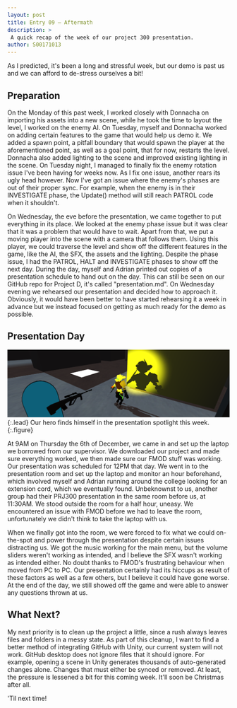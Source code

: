 ```yaml
---
layout: post
title: Entry 09 — Aftermath
description: >
 A quick recap of the week of our project 300 presentation.
author: S00171013
---
```


As I predicted, it's been a long and stressful week, but our demo is past us and we can afford to de-stress ourselves a bit!

## Preparation

On the Monday of this past week, I worked closely with Donnacha on importing his assets into a new scene, while he took the time to layout the level, I worked on the enemy AI.
 On Tuesday, myself and Donnacha worked on adding certain features to the game that would help us demo it. We added a spawn point, a pitfall boundary that would spawn the player
 at the aforementioned point, as well as a goal point, that for now, restarts the level. Donnacha also added lighting to the scene and improved existing lighting in the scene.
 On Tuesday night, I managed to finally fix the enemy rotation issue I've been having for weeks now. As I fix one issue, another rears its ugly head however. Now I've got an 
 issue where the enemy's phases are out of their proper sync. For example, when the enemy is in their INVESTIGATE phase, the Update() method will still reach PATROL code when it shouldn't.

On Wednesday, the eve before the presentation, we came together to put everything in its place. We looked at the enemy phase issue but it was clear that it was a problem that would have to wait.
 Apart from that, we put a moving player into the scene with a camera that follows them. Using this player, we could traverse the level and show off the different features in the game, like
 the AI, the SFX, the assets and the lighting. Despite the phase issue, I had the PATROL, HALT and INVESTIGATE phases to show off the next day. During the day, myself and Adrian printed out
 copies of a presentation schedule to hand out on the day. This can still be seen on our GitHub repo for Project D, it's called "presentation.md". On Wednesday evening we rehearsed our presentation
 and decided how to approach it. Obviously, it would have been better to have started rehearsing it a week in advance but we instead focused on getting as much ready for the demo as possible.

## Presentation Day

![In the Spotlight](/assets/img/concept_art/jack/screenshots/in_the_spotlight.png){:.lead}
Our hero finds himself in the presentation spotlight this week.
{:.figure}

At 9AM on Thursday the 6th of December, we came in and set up the laptop we borrowed from our supervisor. We downloaded our project and made sure everything worked, we then made sure our FMOD stuff
 was working. Our presentation was scheduled for 12PM that day. We went in to the presentation room and set up the laptop and monitor an hour beforehand, which involved myself and Adrian running 
 around the college looking for an extension cord, which we eventually found. Unbeknownst to us, another group had their PRJ300 presentation in the same room before us, at 11:30AM. We stood outside
 the room for a half hour, uneasy. We encountered an issue with FMOD before we had to leave the room, unfortunately we didn't think to take the laptop with us.

When we finally got into the room, we were forced to fix what we could on-the-spot and power through the presentation despite certain issues distracting us. We got the music working for the main menu, 
 but the volume sliders weren't working as intended, and I believe the SFX wasn't working as intended either. No doubt thanks to FMOD's frustrating behaviour when moved from PC to PC. Our presentation
 certainly had its hiccups as result of these factors as well as a few others, but I believe it could have gone worse. At the end of the day, we still showed off the game and were able to answer any 
 questions thrown at us.

## What Next?

My next priority is to clean up the project a little, since a rush always leaves files and folders in a messy state. As part of this cleanup, I want to find a better method of integrating GitHub with Unity,
 our current system will not work. GitHub desktop does not ignore files that it should ignore. For example, opening a scene in Unity generates thousands of auto-generated changes alone. Changes that must 
 either be synced or removed. At least, the pressure is lessened a bit for this coming week. It'll soon be Christmas after all.

'Til next time!